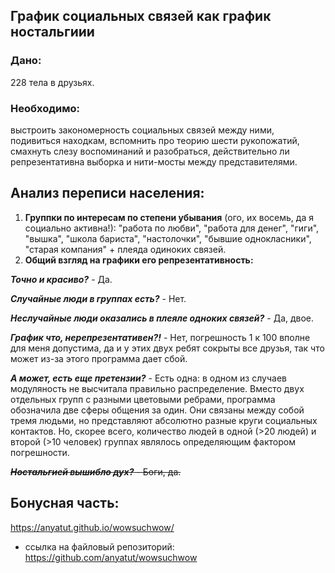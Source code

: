 
## График социальных связей как график ностальгиии

### **Дано:** 
228 тела в друзьях.
### **Необходимо:**
выстроить закономерность социальных связей между ними, подивиться находкам, вспомнить про теорию шести рукопожатий, смахнуть слезу воспоминаний и разобраться, действительно ли репрезентативна выборка и нити-мосты между представителями.

## **Анализ переписи населения:**
1. **Группки по интересам по степени убывания** (ого, их восемь, да я социально активна!): "работа по любви", "работа для денег", "гиги", "вышка", "школа бариста", "настолочки", "бывшие однокласники", "старая компания" + плеяда одиноких связей.
2. **Общий взгляд на графики его репрезентативность:**

***Точно и красиво?*** - Да. 

***Случайные люди в группах есть?*** - Нет.

***Неслучайные люди оказались в плеяле одноких связей?*** - Да, двое.

***График что, нерепрезентативен?!*** - Нет, погрешность 1 к 100 вполне для меня допустима, да и у этих двух ребят сокрыты все друзья, так что может из-за этого программа дает сбой.


***А может, есть еще претензии?*** - Есть одна: в одном из случаев модуляность не высчитала правильно распределение. Вместо двух отдельных групп с разными цветовыми ребрами, программа обозначила две сферы общения за один. Они связаны между собой тремя людьми, но представляют абсолютно разные круги социальных контактов. Но, скорее всего, количество людей в одной (>20 людей) и второй (>10 человек) группах являлось определяющим фактором погрешности.

~~***Ностальгией вышибло дух?*** - Боги, да.~~


## Бонусная часть:

 https://anyatut.github.io/wowsuchwow/

+ ссылка на файловый репозиторий: https://github.com/anyatut/wowsuchwow

